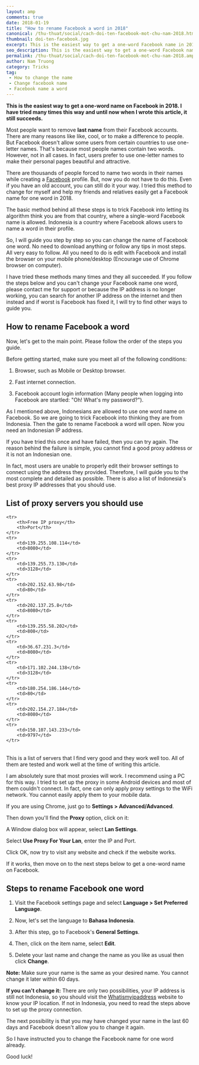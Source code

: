 ```yaml
---
layout: amp
comments: true
date: 2018-01-19
title: "How to rename Facebook a word in 2018"
canonical: /thu-thuat/social/cach-doi-ten-facebook-mot-chu-nam-2018.html
thumbnail: doi-ten-facebook.jpg
excerpt: This is the easiest way to get a one-word Facebook name in 2018, anyone can do it, I checked through and succeeded...
seo_description: This is the easiest way to get a one-word Facebook name in 2018, anyone can do it, I checked through and succeeded...
permalink: /thu-thuat/social/cach-doi-ten-facebook-mot-chu-nam-2018.amp.html
author: Nam Truong
category: Tricks
tag:
 - How to change the name
 - Change facebook name
 - Facebook name a word
---
```


**This is the easiest way to get a one-word name on Facebook in 2018. I have tried many times this way and until now when I wrote this article, it still succeeds.**

Most people want to remove **last name** from their Facebook accounts. There are many reasons like like, cool, or to make a difference to people. But Facebook doesn't allow some users from certain countries to use one-letter names. That's because most people names contain two words. However, not in all cases. In fact, users prefer to use one-letter names to make their personal pages beautiful and attractive.

There are thousands of people forced to name two words in their names while creating a <a rel="noopener" href="https://www.facebook.com" title="Facebook" target="_blank">Facebook</a> profile. But, now you do not have to do this. Even if you have an old account, you can still do it your way. I tried this method to change for myself and help my friends and relatives easily get a Facebook name for one word in 2018.

The basic method behind all these steps is to trick Facebook into letting its algorithm think you are from that country, where a single-word Facebook name is allowed. Indonesia is a country where Facebook allows users to name a word in their profile.

So, I will guide you step by step so you can change the name of Facebook one word. No need to download anything or follow any tips in most steps. All very easy to follow. All you need to do is edit with Facebook and install the browser on your mobile phone/desktop (Encourage use of Chrome browser on computer).

I have tried these methods many times and they all succeeded. If you follow the steps below and you can't change your Facebook name one word, please contact me for support or because the IP address is no longer working, you can search for another IP address on the internet and then instead and if worst is Facebook has fixed it, I will try to find other ways to guide you.

## How to rename Facebook a word

Now, let's get to the main point. Please follow the order of the steps you guide.

Before getting started, make sure you meet all of the following conditions:

1. Browser, such as Mobile or Desktop browser.

2. Fast internet connection.

3. Facebook account login information (Many people when logging into Facebook are startled: "Oh! What's my password?").

As I mentioned above, Indonesians are allowed to use one word name on Facebook. So we are going to trick Facebook into thinking they are from Indonesia. Then the gate to rename Facebook a word will open. Now you need an Indonesian IP address.

If you have tried this once and have failed, then you can try again. The reason behind the failure is simple, you cannot find a good proxy address or it is not an Indonesian one.

In fact, most users are unable to properly edit their browser settings to connect using the address they provided. Therefore, I will guide you to the most complete and detailed as possible. There is also a list of Indonesia's best proxy IP addresses that you should use.

## List of proxy servers you should use

<table class="tb-post">

	<tr>
		<th>Free IP proxy</th>
		<th>Port</th>
	</tr>
	<tr>
		<td>139.255.108.114</td>
		<td>8080</td>
	</tr>
	<tr>
		<td>139.255.73.130</td>
		<td>3128</td>
	</tr>
	<tr>
		<td>202.152.63.98</td>
		<td>80</td>
	</tr>
	<tr>
		<td>202.137.25.8</td>
		<td>8080</td>
	</tr>
	<tr>
		<td>139.255.58.202</td>
		<td>808</td>
	</tr>
	<tr>
		<td>36.67.231.3</td>
		<td>8080</td>
	</tr>
	<tr>
		<td>171.102.244.138</td>
		<td>3128</td>
	</tr>
	<tr>
		<td>180.254.186.144</td>
		<td>80</td>
	</tr>
	<tr>
		<td>202.154.27.184</td>
		<td>8080</td>
	</tr>
	<tr>
		<td>150.107.143.233</td>
		<td>9797</td>
	</tr>
</table>

This is a list of servers that I find very good and they work well too. All of them are tested and work well at the time of writing this article.

I am absolutely sure that most proxies will work. I recommend using a PC for this way. I tried to set up the proxy in some Android devices and most of them couldn't connect. In fact, one can only apply proxy settings to the WiFi network. You cannot easily apply them to your mobile data.

If you are using Chrome, just go to **Settings > Advanced/Advanced**.

Then down you'll find the **Proxy** option, click on it:

<amp-img src="{{ site.url }}/assets/img/doi-ten-facebook-1.jpg" alt="{{ page.title }} - Ảnh 1" layout="responsive" width="717" height="212"></amp-img>

A Window dialog box will appear, select **Lan Settings**.

Select **Use Proxy For Your Lan**, enter the IP and Port. 

<amp-img src="{{ site.url }}/assets/img/doi-ten-facebook-2.jpg" alt="{{ page.title }} - Ảnh 2" layout="responsive" width="389" height="341"></amp-img>

Click OK, now try to visit any website and check if the website works.

If it works, then move on to the next steps below to get a one-word name on Facebook. 

## Steps to rename Facebook one word

1. Visit the Facebook settings page and select **Language > Set Preferred Language**.

2. Now, let's set the language to **Bahasa Indonesia**.

<amp-img src="{{ site.url }}/assets/img/doi-ten-facebook-3.png" alt="{{ page.title }} - Ảnh 3" layout="responsive" width="794" height="183"></amp-img>

3. After this step, go to Facebook's **General Settings**.

4. Then, click on the item name, select **Edit**.

5. Delete your last name and change the name as you like as usual then click **Change**.

<p class="danger"><b>Note:</b> Make sure your name is the same as your desired name. You cannot change it later within 60 days.</p>

<p class="warning"><b>If you can't change it:</b> There are only two possibilities, your IP address is still not Indonesia, so you should visit the <a rel="noopener" href="https://whatismyipaddress.com/" title="whatismyipaddress" target="_blank">Whatismyipaddress</a> website to know your IP location. If not in Indonesia, you need to read the steps above to set up the proxy connection.</p>

The next possibility is that you may have changed your name in the last 60 days and Facebook doesn't allow you to change it again.

So I have instructed you to change the Facebook name for one word already.

Good luck!



